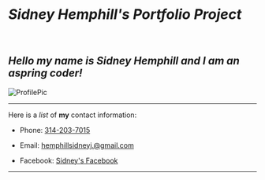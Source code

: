 # *_Sidney Hemphill's Portfolio Project_*
​
## _Hello my name is Sidney Hemphill and I am an aspring coder!_

![ProfilePic](https://avatars1.githubusercontent.com/u/44593254?s=460&v=4)



---



Here is a _list_ of **my** contact information:
​
- Phone: [314-203-7015](https://www.facebook.com/sidney.hemphill.50)

- Email: [hemphillsidneyj.@gmail.com](https://www.facebook.com/sidney.hemphill.50)

- Facebook: [Sidney's Facebook](https://www.facebook.com/sidney.hemphill.50)


---
​